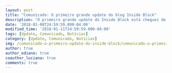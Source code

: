 ```yaml
---
layout: post
title: "Comunicado: O primeiro grande update do blog Inside Block"
description: "O primeiro grande update do Inside Block está cheguei de novidades, como um novo layout e uma nova plataforma de desenvolvimento, aderimos também um novo conceito de trabalho, uma nova estratégia de publicação de conteúdos e uma nova autora."
date: '2018-01-00T24:59:59.000-04:00'
modified_time: '2018-01-11T24:59:59.000-04:00'
tags: [Update, Comunicado, Notícias]
category: [Update, Comunicado, Notícias]
img: /comunicado-o-primeiro-update-do-inside-block/comunicado-o-primeiro-update-do-inside-block.jpg
author: true
author_ediano: true
coauthor_luciana: true
comments: true
---
```


